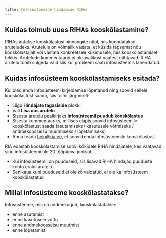 ```yaml
---
title: Infosüsteemide hindamine RIHAs
---
```


## Kuidas toimub uues RIHAs kooskõlastamine?

RIHAs antakse kooskõlastusi hinnangute näol, mis koondatakse aruteludeks.
Arutelule on võimalik vastata, et küsida täpsemat nõu kooskõlastajalt või vastata konkreetsele küsimusele, mis kooskõlastamisel tekkis. Arutelude kommentaarid ei ole avalikust vaatest nähtavad.
RIHA arutelu tohib sulgeda vaid siis kui probleem saab infosüsteemis lahendatud.

## Kuidas infosüsteem kooskõlastamiseks esitada?

Kui oled enda infosüsteemi kirjeldamise lõpetanud ning soovid sellele kooskõlastust saada, siis toimi järgmiselt:

- Liigu **Hindajate tagasiside** plokki
- Vali **Lisa uus arutelu**
- Sisesta arutelu pealkirjaks **Infosüsteemil puudub kooskõlastus**
- Sisesta kommentaariks, millises etapis soovid infosüsteemile kooskõlastust saada (asutamiseks / kasutusele võtmiseks / andmekoosseisu muutmiseks / lõpetamiseks)
- Anna teada help@ria.ee, et soovid enda infosüsteemile kooskõlastust

RIA edastab kooskõlastamise soovi kõikidele RIHA hindajatele, kes vaatavad sinu infosüsteemi üle 20 tööpäeva jooksul.

- Kui infosüsteemil on puuduseid, siis lisavad RIHA hindajad puuduste kohta eraldi arutelu
- Senikaua kuni puuduseid ei ole kõrvaldatud, ei ole ka infosüsteem kooskõlastatud

## Millal infosüsteeme kooskõlastatakse?

Infosüsteeme, mis on andmekogud, kooskõlastatakse:
- enne asutamist
- enne kasutusele võttu
- enne andmekoosseisu muutmist
- enne lõpetamist
